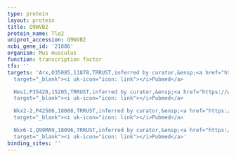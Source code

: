 ```yaml
---
type: protein
layout: protein
title: Q9WVB2
protein_name: Tle2
uniprot_accession: Q9WVB2
ncbi_gene_id: '21886'
organism: Mus musculus
function: transcription factor
tfs: ''
targets: 'Arx,O35085,11878,TRRUST,inferred by curator,&ensp;<a href="https://www.ncbi.nlm.nih.gov/pubmed/?term=18778483%5Buid%5D"
  target="_blank"><i uk-icon="icon: link"></i>Pubmed</a>

  Hes1,P35428,15205,TRRUST,inferred by curator,&ensp;<a href="https://www.ncbi.nlm.nih.gov/pubmed/?term=18778483%5Buid%5D"
  target="_blank"><i uk-icon="icon: link"></i>Pubmed</a>

  Nkx2-2,P42586,18088,TRRUST,inferred by curator,&ensp;<a href="https://www.ncbi.nlm.nih.gov/pubmed/?term=18778483%5Buid%5D"
  target="_blank"><i uk-icon="icon: link"></i>Pubmed</a>

  Nkx6-1,Q99MA9,18096,TRRUST,inferred by curator,&ensp;<a href="https://www.ncbi.nlm.nih.gov/pubmed/?term=18778483%5Buid%5D"
  target="_blank"><i uk-icon="icon: link"></i>Pubmed</a>'
binding_sites: ''
---
```


